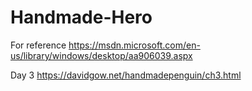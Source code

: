 # Handmade-Hero

For reference https://msdn.microsoft.com/en-us/library/windows/desktop/aa906039.aspx

Day 3 https://davidgow.net/handmadepenguin/ch3.html

